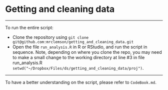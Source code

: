 # Getting and cleaning data
***
To run the entire script:
* Clone the repository using `git clone git@github.com:mrclemson/getting_and_cleaning_data.git`
* Open the file `run_analysis.R` in R or RStudio, and run the script in sequence. Note, depending on where you clone the repo, you may need to make a small change to the working directory at line #3 in file run_analysis.R `setwd("~/Dropbox/Files/ds/getting_and_cleaning_data/proj")`.
***
To have a better understanding on the script, please refer to `CodeBook.md`.
